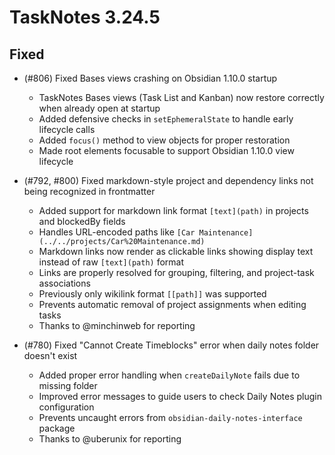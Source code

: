 # TaskNotes 3.24.5

## Fixed

- (#806) Fixed Bases views crashing on Obsidian 1.10.0 startup
  - TaskNotes Bases views (Task List and Kanban) now restore correctly when already open at startup
  - Added defensive checks in `setEphemeralState` to handle early lifecycle calls
  - Added `focus()` method to view objects for proper restoration
  - Made root elements focusable to support Obsidian 1.10.0 view lifecycle

- (#792, #800) Fixed markdown-style project and dependency links not being recognized in frontmatter
  - Added support for markdown link format `[text](path)` in projects and blockedBy fields
  - Handles URL-encoded paths like `[Car Maintenance](../../projects/Car%20Maintenance.md)`
  - Markdown links now render as clickable links showing display text instead of raw `[text](path)` format
  - Links are properly resolved for grouping, filtering, and project-task associations
  - Previously only wikilink format `[[path]]` was supported
  - Prevents automatic removal of project assignments when editing tasks
  - Thanks to @minchinweb for reporting

- (#780) Fixed "Cannot Create Timeblocks" error when daily notes folder doesn't exist
  - Added proper error handling when `createDailyNote` fails due to missing folder
  - Improved error messages to guide users to check Daily Notes plugin configuration
  - Prevents uncaught errors from `obsidian-daily-notes-interface` package
  - Thanks to @uberunix for reporting

